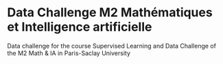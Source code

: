 # Data Challenge M2 Mathématiques et Intelligence artificielle
Data challenge for the course Supervised Learning and Data Challenge of the M2 Math &amp; IA in Paris-Saclay University
